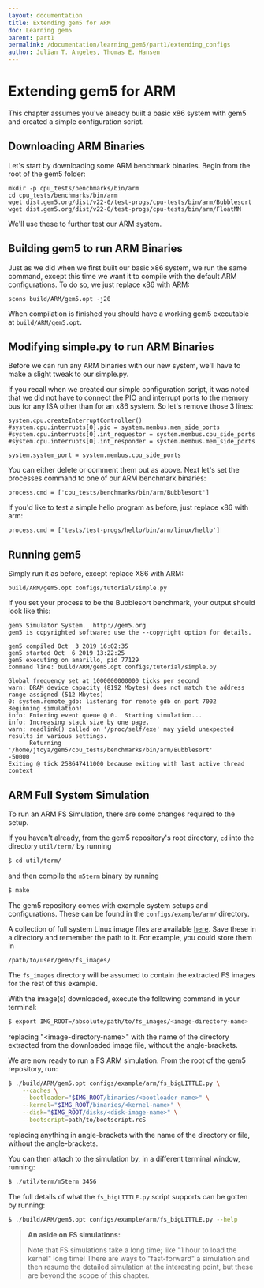 ```yaml
---
layout: documentation
title: Extending gem5 for ARM
doc: Learning gem5
parent: part1
permalink: /documentation/learning_gem5/part1/extending_configs
author: Julian T. Angeles, Thomas E. Hansen
---
```


Extending gem5 for ARM
======================

This chapter assumes you've already built a basic x86 system with
gem5 and created a simple configuration script.

Downloading ARM Binaries
------------------------

Let's start by downloading some ARM benchmark binaries. Begin
from the root of the gem5 folder:

```
mkdir -p cpu_tests/benchmarks/bin/arm
cd cpu_tests/benchmarks/bin/arm
wget dist.gem5.org/dist/v22-0/test-progs/cpu-tests/bin/arm/Bubblesort
wget dist.gem5.org/dist/v22-0/test-progs/cpu-tests/bin/arm/FloatMM
```

We'll use these to further test our ARM system.

Building gem5 to run ARM Binaries
---------------------------------

Just as we did when we first built our basic x86 system, we run
the same command, except this time we want it to compile with the
default ARM configurations. To do so, we just replace x86 with ARM:  

```
scons build/ARM/gem5.opt -j20
```

When compilation is finished you should have a working gem5 executable
at `build/ARM/gem5.opt`.

Modifying simple.py to run ARM Binaries
---------------------------------------

Before we can run any ARM binaries with our new system, we'll have
to make a slight tweak to our simple.py.

If you recall when we created our simple configuration script, it was
noted that we did not have to connect the PIO and interrupt ports to
the memory bus for any ISA other than for an x86 system. So let's
remove those 3 lines:

```
system.cpu.createInterruptController()
#system.cpu.interrupts[0].pio = system.membus.mem_side_ports
#system.cpu.interrupts[0].int_requestor = system.membus.cpu_side_ports
#system.cpu.interrupts[0].int_responder = system.membus.mem_side_ports

system.system_port = system.membus.cpu_side_ports
```

You can either delete or comment them out as above. Next let's set
the processes command to one of our ARM benchmark binaries:

```
process.cmd = ['cpu_tests/benchmarks/bin/arm/Bubblesort']
```

If you'd like to test a simple hello program as before, just
replace x86 with arm:

```
process.cmd = ['tests/test-progs/hello/bin/arm/linux/hello']
```

Running gem5
------------

Simply run it as before, except replace X86 with ARM:

```
build/ARM/gem5.opt configs/tutorial/simple.py
```

If you set your process to be the Bubblesort benchmark, your
output should look like this:

```
gem5 Simulator System.  http://gem5.org
gem5 is copyrighted software; use the --copyright option for details.

gem5 compiled Oct  3 2019 16:02:35
gem5 started Oct  6 2019 13:22:25
gem5 executing on amarillo, pid 77129
command line: build/ARM/gem5.opt configs/tutorial/simple.py

Global frequency set at 1000000000000 ticks per second
warn: DRAM device capacity (8192 Mbytes) does not match the address range assigned (512 Mbytes)
0: system.remote_gdb: listening for remote gdb on port 7002
Beginning simulation!
info: Entering event queue @ 0.  Starting simulation...
info: Increasing stack size by one page.
warn: readlink() called on '/proc/self/exe' may yield unexpected results in various settings.
      Returning '/home/jtoya/gem5/cpu_tests/benchmarks/bin/arm/Bubblesort'
-50000
Exiting @ tick 258647411000 because exiting with last active thread context
```

ARM Full System Simulation
--------------------------
To run an ARM FS Simulation, there are some changes required to the setup.

If you haven't already, from the gem5 repository's root directory, `cd` into
the directory `util/term/` by running

```bash
$ cd util/term/
```

and then compile the `m5term` binary by running

```bash
$ make
```

The gem5 repository comes with example system setups and configurations. These
can be found in the `configs/example/arm/` directory.

A collection of full system Linux image files are available
[here](https://www.gem5.org/documentation/general_docs/fullsystem/guest_binaries).
Save these in a directory and remember the path to it. For example, you could
store them in

```
/path/to/user/gem5/fs_images/
```

The `fs_images` directory will be assumed to contain the extracted FS images
for the rest of this example.

With the image(s) downloaded, execute the following command in your terminal:

```bash
$ export IMG_ROOT=/absolute/path/to/fs_images/<image-directory-name>
```

replacing "\<image-directory-name\>" with the name of the directory extracted
from the downloaded image file, without the angle-brackets.

We are now ready to run a FS ARM simulation. From the root of the gem5
repository, run:

```bash
$ ./build/ARM/gem5.opt configs/example/arm/fs_bigLITTLE.py \
    --caches \
    --bootloader="$IMG_ROOT/binaries/<bootloader-name>" \
    --kernel="$IMG_ROOT/binaries/<kernel-name>" \
    --disk="$IMG_ROOT/disks/<disk-image-name>" \
    --bootscript=path/to/bootscript.rcS
```

replacing anything in angle-brackets with the name of the directory or file,
without the angle-brackets.

You can then attach to the simulation by, in a different terminal window,
running:

```bash
$ ./util/term/m5term 3456
```

The full details of what the `fs_bigLITTLE.py` script supports can be gotten by
running:

```bash
$ ./build/ARM/gem5.opt configs/example/arm/fs_bigLITTLE.py --help
```

> **An aside on FS simulations:**
>
> Note that FS simulations take a long time; like "1 hour to load the kernel"
> long time! There are ways to "fast-forward" a simulation and then resume the
> detailed simulation at the interesting point, but these are beyond the scope
> of this chapter.

